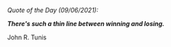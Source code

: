 *Quote of the Day (09/06/2021):*

_**There's such a thin line between winning and losing.**_

John R. Tunis